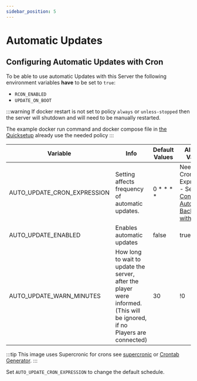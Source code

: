 ```yaml
---
sidebar_position: 5
---
```


# Automatic Updates

## Configuring Automatic Updates with Cron

To be able to use automatic Updates with this Server the following environment variables **have** to be set to `true`:

* `RCON_ENABLED`
* `UPDATE_ON_BOOT`

:::warning
If docker restart is not set to policy `always` or `unless-stopped`
then the server will shutdown and will need to be manually restarted.

The example docker run command and docker compose file in [the Quicksetup](https://palworld-server-docker.loef.dev/)
already use the needed policy
:::

| Variable                    | Info                                                                                                                       | Default Values | Allowed Values                                                                                                                                  |
|-----------------------------|----------------------------------------------------------------------------------------------------------------------------|----------------|-------------------------------------------------------------------------------------------------------------------------------------------------|
| AUTO_UPDATE_CRON_EXPRESSION | Setting affects frequency of automatic updates.                                                                            | 0 \* \* \* \*  | Needs a Cron-Expression - See [Configuring Automatic Backups with Cron](https://palworld-server-docker.loef.dev/guides/backup/automated-backup) |
| AUTO_UPDATE_ENABLED         | Enables automatic updates                                                                                                  | false          | true/false                                                                                                                                      |
| AUTO_UPDATE_WARN_MINUTES    | How long to wait to update the server, after the player were informed. (This will be ignored, if no Players are connected) | 30             | !0                                                                                                                                              |

:::tip
This image uses Supercronic for crons
see [supercronic](https://github.com/aptible/supercronic#crontab-format)
or [Crontab Generator](https://crontab-generator.org).
:::

Set `AUTO_UPDATE_CRON_EXPRESSION` to change the default schedule.
